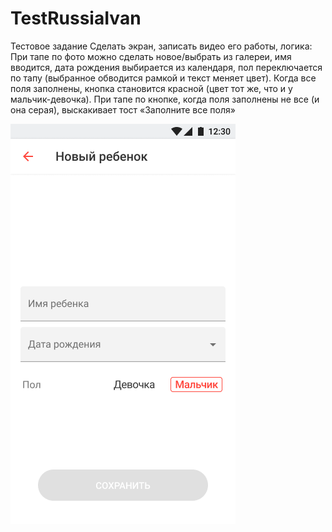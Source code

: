 # TestRussiaIvan
Тестовое задание
Сделать экран, записать видео его работы, логика:
При тапе по фото можно сделать новое/выбрать из галереи, имя вводится, дата рождения выбирается из календаря, пол переключается по тапу (выбранное обводится рамкой и текст меняет цвет). Когда все поля заполнены, кнопка становится красной (цвет тот же, что и у мальчик-девочка). При тапе по кнопке, когда поля заполнены не все (и она серая), выскакивает тост «Заполните все поля»

![alt text](https://github.com/NurseyitTursunkulov/TestRussiaIvan/blob/master/Test%20screen.png)
